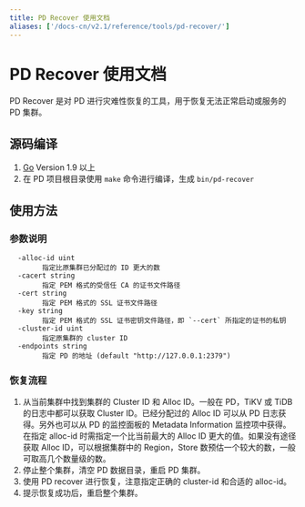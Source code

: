 ```yaml
---
title: PD Recover 使用文档
aliases: ['/docs-cn/v2.1/reference/tools/pd-recover/']
---
```


# PD Recover 使用文档

PD Recover 是对 PD 进行灾难性恢复的工具，用于恢复无法正常启动或服务的 PD 集群。

## 源码编译

1. [Go](https://golang.org/) Version 1.9 以上
2. 在 PD 项目根目录使用 `make` 命令进行编译，生成 `bin/pd-recover`

## 使用方法

### 参数说明

```
  -alloc-id uint
        指定比原集群已分配过的 ID 更大的数
  -cacert string
        指定 PEM 格式的受信任 CA 的证书文件路径
  -cert string
        指定 PEM 格式的 SSL 证书文件路径
  -key string
        指定 PEM 格式的 SSL 证书密钥文件路径，即 `--cert` 所指定的证书的私钥
  -cluster-id uint
        指定原集群的 cluster ID
  -endpoints string
        指定 PD 的地址 (default "http://127.0.0.1:2379")
```

### 恢复流程

1. 从当前集群中找到集群的 Cluster ID 和 Alloc ID。一般在 PD，TiKV 或 TiDB 的日志中都可以获取 Cluster ID。已经分配过的 Alloc ID 可以从 PD 日志获得。另外也可以从 PD 的监控面板的 Metadata Information 监控项中获得。在指定 alloc-id 时需指定一个比当前最大的 Alloc ID 更大的值。如果没有途径获取 Alloc ID，可以根据集群中的 Region，Store 数预估一个较大的数，一般可取高几个数量级的数。
2. 停止整个集群，清空 PD 数据目录，重启 PD 集群。
3. 使用 PD recover 进行恢复，注意指定正确的 cluster-id 和合适的 alloc-id。
4. 提示恢复成功后，重启整个集群。